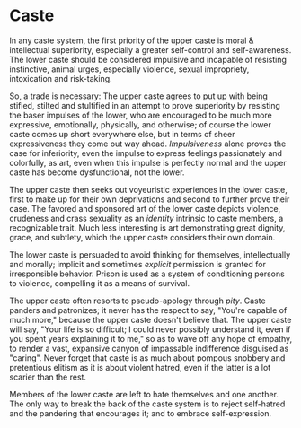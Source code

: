 # Caste

In any caste system, the first priority of the upper caste is moral & intellectual superiority, especially a greater self-control and self-awareness. The lower caste should be considered impulsive and incapable of resisting instinctive, animal urges, especially violence, sexual impropriety, intoxication and risk-taking.

So, a trade is necessary: The upper caste agrees to put up with being stifled, stilted and stultified in an attempt to prove superiority by resisting the baser impulses of the lower, who are encouraged to be much more expressive, emotionally, physically, and otherwise; of course the lower caste comes up short everywhere else, but in terms of sheer expressiveness they come out way ahead. *Impulsiveness* alone proves the case for inferiority, even the impulse to express feelings passionately and colorfully, as art, even when this impulse is perfectly normal and the upper caste has become dysfunctional, not the lower.

The upper caste then seeks out voyeuristic experiences in the lower caste, first to make up for their own deprivations and second to further prove their case. The favored and sponsored art of the lower caste depicts violence, crudeness and crass sexuality as an *identity* intrinsic to caste members, a recognizable trait. Much less interesting is art demonstrating great dignity, grace, and subtlety, which the upper caste considers their own domain.

The lower caste is persuaded to avoid thinking for themselves, intellectually and morally; implicit and sometimes *explicit* permission is granted for irresponsible behavior. Prison is used as a system of conditioning persons to violence, compelling it as a means of survival.

The upper caste often resorts to pseudo-apology through *pity*. Caste panders and patronizes; it never has the respect to say, "You're capable of much more," because the upper caste doesn't believe that. The upper caste will say, "Your life is so difficult; I could never possibly understand it, even if you spent years explaining it to me," so as to wave off any hope of empathy, to render a vast, expansive canyon of impassable indifference disguised as "caring". Never forget that caste is as much about pompous snobbery and pretentious elitism as it is about violent hatred, even if the latter is a lot scarier than the rest.

Members of the lower caste are left to hate themselves and one another. The only way to break the back of the caste system is to reject self-hatred and the pandering that encourages it; and to embrace self-expression.
